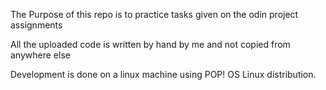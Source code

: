The Purpose of this repo is to practice tasks given on the odin project assignments

All the uploaded code is written by hand by me and not copied from anywhere else

Development is done on a linux machine using POP! OS Linux distribution.
